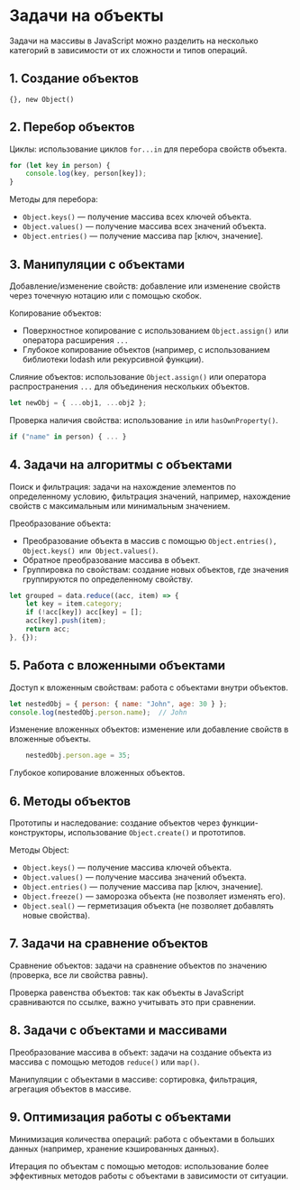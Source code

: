# Задачи на объекты
Задачи на массивы в JavaScript можно разделить на несколько категорий в зависимости от их сложности и типов операций.

## 1. Создание объектов
`{}, new Object()`

## 2. Перебор объектов
Циклы: использование циклов `for...in` для перебора свойств объекта.
```js
for (let key in person) {
    console.log(key, person[key]);
}
```

Методы для перебора:
- `Object.keys()` — получение массива всех ключей объекта.
- `Object.values()` — получение массива всех значений объекта.
- `Object.entries()` — получение массива пар [ключ, значение].

## 3. Манипуляции с объектами
Добавление/изменение свойств: добавление или изменение свойств через точечную нотацию или с помощью скобок.
    
Копирование объектов:
- Поверхностное копирование с использованием `Object.assign()` или оператора расширения `...`
- Глубокое копирование объектов (например, с использованием библиотеки lodash или рекурсивной функции).
  
Слияние объектов: использование `Object.assign()` или оператора распространения `...` для объединения нескольких объектов.
```js
let newObj = { ...obj1, ...obj2 };
```

Проверка наличия свойства: использование `in` или `hasOwnProperty()`.
```js
if ("name" in person) { ... }
```

## 4. Задачи на алгоритмы с объектами
Поиск и фильтрация: задачи на нахождение элементов по определенному условию, фильтрация значений, например, 
нахождение свойств с максимальным или минимальным значением.

Преобразование объекта:
- Преобразование объекта в массив с помощью `Object.entries(), Object.keys() или Object.values()`.
- Обратное преобразование массива в объект.
- Группировка по свойствам: создание новых объектов, где значения группируются по определенному свойству.
```js
let grouped = data.reduce((acc, item) => {
    let key = item.category;
    if (!acc[key]) acc[key] = [];
    acc[key].push(item);
    return acc;
}, {});
```

## 5. Работа с вложенными объектами
Доступ к вложенным свойствам: работа с объектами внутри объектов.
```js
let nestedObj = { person: { name: "John", age: 30 } };
console.log(nestedObj.person.name);  // John
```

Изменение вложенных объектов: изменение или добавление свойств в вложенные объекты.
```js
    nestedObj.person.age = 35;
```

Глубокое копирование вложенных объектов.

## 6. Методы объектов
Прототипы и наследование: создание объектов через функции-конструкторы, использование `Object.create()` и прототипов.
    
Методы Object:
- `Object.keys()` — получение массива ключей объекта.
- `Object.values()` — получение массива значений объекта.
- `Object.entries()` — получение массива пар [ключ, значение].
- `Object.freeze()` — заморозка объекта (не позволяет изменять его).
- `Object.seal()` — герметизация объекта (не позволяет добавлять новые свойства).

## 7. Задачи на сравнение объектов
Сравнение объектов: задачи на сравнение объектов по значению (проверка, все ли свойства равны).

Проверка равенства объектов: так как объекты в JavaScript сравниваются по ссылке, важно учитывать это при сравнении.

## 8. Задачи с объектами и массивами
Преобразование массива в объект: задачи на создание объекта из массива с помощью методов `reduce()` или `map()`.

Манипуляции с объектами в массиве: сортировка, фильтрация, агрегация объектов в массиве.

## 9. Оптимизация работы с объектами
Минимизация количества операций: работа с объектами в больших данных (например, хранение кэшированных данных).

Итерация по объектам с помощью методов: использование более эффективных методов работы с объектами в зависимости от ситуации.

